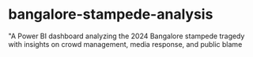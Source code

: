 # bangalore-stampede-analysis
"A Power BI dashboard analyzing the 2024 Bangalore stampede tragedy with insights on crowd management, media response, and public blame
